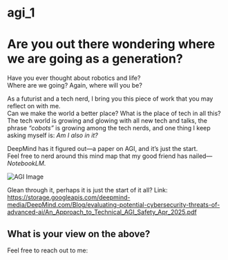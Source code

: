 # agi_1
# Are you out there wondering where we are going as a generation?

Have you ever thought about robotics and life?  
Where are we going? Again, where will you be?

As a futurist and a tech nerd, I bring you this piece of work that you may reflect on with me.  
Can we make the world a better place? What is the place of tech in all this?  
The tech world is growing and glowing with all new tech and talks, the phrase *“cobots”* is growing among the tech nerds, and one thing I keep asking myself is: *Am I also in it?*

DeepMind has it figured out—a paper on AGI, and it’s just the start.  
Feel free to nerd around this mind map that my good friend has nailed—*NotebookLM*.  

![AGI Image](https://raw.githubusercontent.com/PrinceAlwish/agi_1/main/agi.png)

Glean through it, perhaps it is just the start of it all?
Link: https://storage.googleapis.com/deepmind-media/DeepMind.com/Blog/evaluating-potential-cybersecurity-threats-of-advanced-ai/An_Approach_to_Technical_AGI_Safety_Apr_2025.pdf
## What is your view on the above?

Feel free to reach out to me: 
